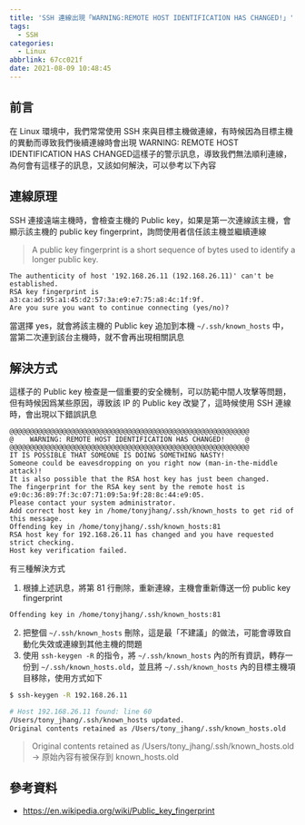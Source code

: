 ```yaml
---
title: 'SSH 連線出現「WARNING:REMOTE HOST IDENTIFICATION HAS CHANGED!」'
tags:
  - SSH
categories:
  - Linux
abbrlink: 67cc021f
date: 2021-08-09 10:48:45
---
```



## 前言

在 Linux 環境中，我們常常使用 SSH 來與目標主機做連線，有時候因為目標主機的異動而導致我們後續連線時會出現 WARNING: REMOTE HOST IDENTIFICATION HAS CHANGED這樣子的警示訊息，導致我們無法順利連線，為何會有這樣子的訊息，又該如何解決，可以參考以下內容

<!--more-->

## 連線原理

SSH 連接遠端主機時，會檢查主機的 Public key，如果是第一次連線該主機，會顯示該主機的 public key fingerprint，詢問使用者信任該主機並繼續連線

> A public key fingerprint is a short sequence of bytes used to identify a longer public key.

```text
The authenticity of host '192.168.26.11 (192.168.26.11)' can't be established.
RSA key fingerprint is a3:ca:ad:95:a1:45:d2:57:3a:e9:e7:75:a8:4c:1f:9f.
Are you sure you want to continue connecting (yes/no)?
```

當選擇 yes，就會將該主機的 Public key 追加到本機 `~/.ssh/known_hosts` 中，當第二次連到該台主機時，就不會再出現相關訊息

## 解決方式

這樣子的 Public key 檢查是一個重要的安全機制，可以防範中間人攻擊等問題，但有時候因爲某些原因，導致該 IP 的 Public key 改變了，這時候使用 SSH 連線時，會出現以下錯誤訊息

```text
@@@@@@@@@@@@@@@@@@@@@@@@@@@@@@@@@@@@@@@@@@@@@@@@@@@@@@@@@@@
@    WARNING: REMOTE HOST IDENTIFICATION HAS CHANGED!     @
@@@@@@@@@@@@@@@@@@@@@@@@@@@@@@@@@@@@@@@@@@@@@@@@@@@@@@@@@@@
IT IS POSSIBLE THAT SOMEONE IS DOING SOMETHING NASTY!
Someone could be eavesdropping on you right now (man-in-the-middle attack)!
It is also possible that the RSA host key has just been changed.
The fingerprint for the RSA key sent by the remote host is
e9:0c:36:89:7f:3c:07:71:09:5a:9f:28:8c:44:e9:05.
Please contact your system administrator.
Add correct host key in /home/tonyjhang/.ssh/known_hosts to get rid of this message.
Offending key in /home/tonyjhang/.ssh/known_hosts:81
RSA host key for 192.168.26.11 has changed and you have requested strict checking.
Host key verification failed.
```

有三種解決方式

1. 根據上述訊息，將第 81 行刪除，重新連線，主機會重新傳送一份 public key fingerprint

```text
Offending key in /home/tonyjhang/.ssh/known_hosts:81
```

2. 把整個 `~/.ssh/known_hosts` 刪除，這是最「不建議」的做法，可能會導致自動化失效或連線到其他主機的問題
3. 使用 `ssh-keygen -R` 的指令，將 `~/.ssh/known_hosts` 內的所有資訊，轉存一份到 `~/.ssh/known_hosts.old`，並且將 `~/.ssh/known_hosts` 內的目標主機項目移除，使用方式如下

```bash
$ ssh-keygen -R 192.168.26.11

# Host 192.168.26.11 found: line 60
/Users/tony_jhang/.ssh/known_hosts updated.
Original contents retained as /Users/tony_jhang/.ssh/known_hosts.old
```

> Original contents retained as /Users/tony_jhang/.ssh/known_hosts.old → 原始內容有被保存到 known_hosts.old

## 參考資料

- https://en.wikipedia.org/wiki/Public_key_fingerprint
